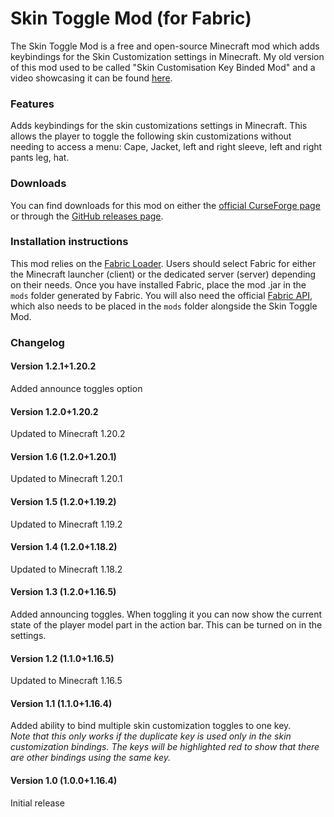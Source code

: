 # Skin Toggle Mod (for Fabric)

The Skin Toggle Mod is a free and open-source Minecraft mod which adds keybindings for the Skin Customization settings in Minecraft.
My old version of this mod used to be called "Skin Customisation Key Binded Mod" and a video showcasing it can be found [here](https://www.youtube.com/watch?v=Y9mxqFCslJ0).

### Features
Adds keybindings for the skin customizations settings in Minecraft.
This allows the player to toggle the following skin customizations without needing to access a menu:
Cape, Jacket, left and right sleeve, left and right pants leg, hat.

### Downloads

You can find downloads for this mod on either the [official CurseForge page](https://www.curseforge.com/minecraft/mc-mods/skin-toggle-mod-fabric)
or through the [GitHub releases page](https://github.com/hujohner/skin-toggle-mod/releases).

### Installation instructions

This mod relies on the [Fabric Loader](https://fabricmc.net/use). Users should select Fabric for either the Minecraft launcher (client) or
the dedicated server (server) depending on their needs.
Once you have installed Fabric, place the mod .jar in the `mods` folder generated by Fabric.
You will also need the official [Fabric API](https://www.curseforge.com/minecraft/mc-mods/fabric-api), which also needs to be placed in the `mods` folder alongside the Skin Toggle Mod.

### Changelog

#### Version 1.2.1+1.20.2
Added announce toggles option

#### Version 1.2.0+1.20.2
Updated to Minecraft 1.20.2

#### Version 1.6 (1.2.0+1.20.1)
Updated to Minecraft 1.20.1

#### Version 1.5 (1.2.0+1.19.2)
Updated to Minecraft 1.19.2

#### Version 1.4 (1.2.0+1.18.2)
Updated to Minecraft 1.18.2

#### Version 1.3 (1.2.0+1.16.5)
Added announcing toggles.
When toggling it you can now show the current state of the player model part in the action bar.
This can be turned on in the settings.

#### Version 1.2 (1.1.0+1.16.5)
Updated to Minecraft 1.16.5

#### Version 1.1 (1.1.0+1.16.4)
Added ability to bind multiple skin customization toggles to one key.  
*Note that this only works if the duplicate key is used only in the skin customization bindings.*
*The keys will be highlighted red to show that there are other bindings using the same key.*

#### Version 1.0 (1.0.0+1.16.4)
Initial release
